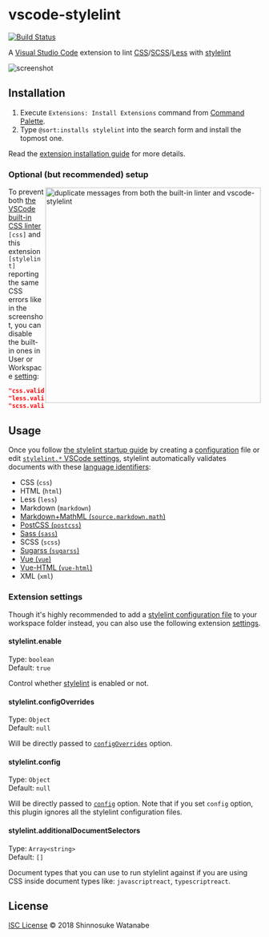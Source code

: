 # vscode-stylelint

[![Build Status](https://travis-ci.org/shinnn/vscode-stylelint.svg?branch=master)](https://travis-ci.org/shinnn/vscode-stylelint)

A [Visual Studio Code](https://code.visualstudio.com/) extension to lint [CSS](https://www.w3.org/Style/CSS/)/[SCSS](https://sass-lang.com/documentation/file.SASS_REFERENCE.html#syntax)/[Less](http://lesscss.org/) with [stylelint](https://stylelint.io/)

![screenshot](https://github.com/shinnn/vscode-stylelint/raw/master/screenshot.png)

## Installation

1. Execute `Extensions: Install Extensions` command from [Command Palette](https://code.visualstudio.com/docs/getstarted/userinterface#_command-palette).
2. Type `@sort:installs stylelint` into the search form and install the topmost one.

Read the [extension installation guide](https://code.visualstudio.com/docs/editor/extension-gallery) for more details.

### Optional (but recommended) setup

<img align="right" width="430" alt="duplicate messages from both the built-in linter and vscode-stylelint" src="https://github.com/shinnn/vscode-stylelint/raw/master/media/duplicate.png">

To prevent both [the VSCode built-in CSS linter](https://code.visualstudio.com/docs/languages/css#_syntax-verification-linting) `[css]` and this extension `[stylelint]` reporting the same CSS errors like in the screenshot, you can disable the built-in ones in User or Workspace [setting](https://code.visualstudio.com/docs/getstarted/settings):

```json
"css.validate": false,
"less.validate": false,
"scss.validate": false
```

## Usage

Once you follow [the stylelint startup guide](https://github.com/stylelint/stylelint#getting-started) by creating a [configuration](https://stylelint.io/user-guide/configuration/) file or edit [`stylelint.*` VSCode settings](#extension-settings), stylelint automatically validates documents with these [language identifiers](https://code.visualstudio.com/docs/languages/overview#_language-id):

* CSS (`css`)
* HTML (`html`)
* Less (`less`)
* Markdown (`markdown`)
* [Markdown+MathML (`source.markdown.math`)](https://marketplace.visualstudio.com/items?itemName=goessner.mdmath)
* [PostCSS (`postcss`)](https://marketplace.visualstudio.com/items?itemName=mhmadhamster.postcss-language)
* [Sass (`sass`)](https://marketplace.visualstudio.com/items?itemName=robinbentley.sass-indented)
* SCSS (`scss`)
* [Sugarss (`sugarss`)](https://marketplace.visualstudio.com/items?itemName=mhmadhamster.postcss-language)
* [Vue (`vue`)](https://marketplace.visualstudio.com/items?itemName=octref.vetur)
* [Vue-HTML (`vue-html`)](https://marketplace.visualstudio.com/items?itemName=octref.vetur)
* XML (`xml`)

### Extension settings

Though it's highly recommended to add a [stylelint configuration file](https://stylelint.io/user-guide/example-config/) to your workspace folder instead, you can also use the following extension [settings](https://code.visualstudio.com/docs/getstarted/settings).

#### stylelint.enable

Type: `boolean`  
Default: `true`

Control whether [stylelint](https://github.com/stylelint/stylelint/) is enabled or not.

#### stylelint.configOverrides

Type: `Object`  
Default: `null`

Will be directly passed to [`configOverrides`](https://github.com/stylelint/stylelint/blob/master/docs/user-guide/node-api.md#configoverrides) option.

#### stylelint.config

Type: `Object`  
Default: `null`

Will be directly passed to [`config`](https://github.com/stylelint/stylelint/blob/master/docs/user-guide/node-api.md#config) option. Note that if you set `config` option, this plugin ignores all the stylelint configuration files.

#### stylelint.additionalDocumentSelectors

Type: `Array<string>`  
Default: `[]`

Document types that you can use to run stylelint against if you are using CSS inside document types like: `javascriptreact`, `typescriptreact`.

## License

[ISC License](https://github.com/shinnn/vscode-stylelint/blob/master/LICENSE.txt) © 2018 Shinnosuke Watanabe
